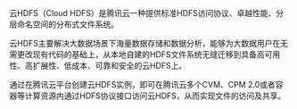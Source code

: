 云HDFS（Cloud HDFS）是腾讯云一种提供标准HDFS访问协议、卓越性能、分层命名空间的分布式文件系统。

云HDFS主要解决大数据场景下海量数据存储和数据分析，能够为大数据用户在无需更改现有代码的基础上，从本地自建的HDFS文件系统无缝迁移到具备高可用性、高扩展性、低成本、可靠和安全的云HDFS上。

通过在腾讯云平台创建云HDFS实例，即可在腾讯云多个CVM、CPM 2.0或者容器等计算资源内通过HDFS协议接口访问云HDFS，从而实现文件的访问及共享。
